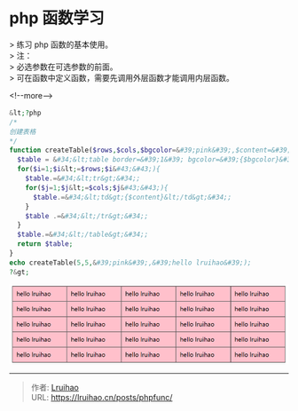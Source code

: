 # php 函数学习


&gt; 练习 php 函数的基本使用。  
&gt; 注：  
&gt; 必选参数在可选参数的前面。  
&gt; 可在函数中定义函数，需要先调用外层函数才能调用内层函数。

&lt;!--more--&gt;

```php php 函数动态创建表格
&lt;?php
/*
创建表格
*/
function createTable($rows,$cols,$bgcolor=&#39;pink&#39;,$content=&#39;x&#39;){
  $table = &#34;&lt;table border=&#39;1&#39; bgcolor=&#39;{$bgcolor}&#39; cellpadding=&#39;10&#39; cellspacing=&#39;0&#39; width=&#39;50%&#39; &gt;&#34;;
  for($i=1;$i&lt;=$rows;$i&#43;&#43;){
    $table.=&#34;&lt;tr&gt;&#34;;
    for($j=1;$j&lt;=$cols;$j&#43;&#43;){
      $table.=&#34;&lt;td&gt;{$content}&lt;/td&gt;&#34;;
    }
    $table .=&#34;&lt;/tr&gt;&#34;;
  }
  $table.=&#34;&lt;/table&gt;&#34;;
  return $table;
}
echo createTable(5,5,&#39;pink&#39;,&#39;hello lruihao&#39;);
?&gt;
```

![php 创建表格](images/table.png)


---

> 作者: [Lruihao](https://github.com/Lruihao)  
> URL: https://lruihao.cn/posts/phpfunc/  

